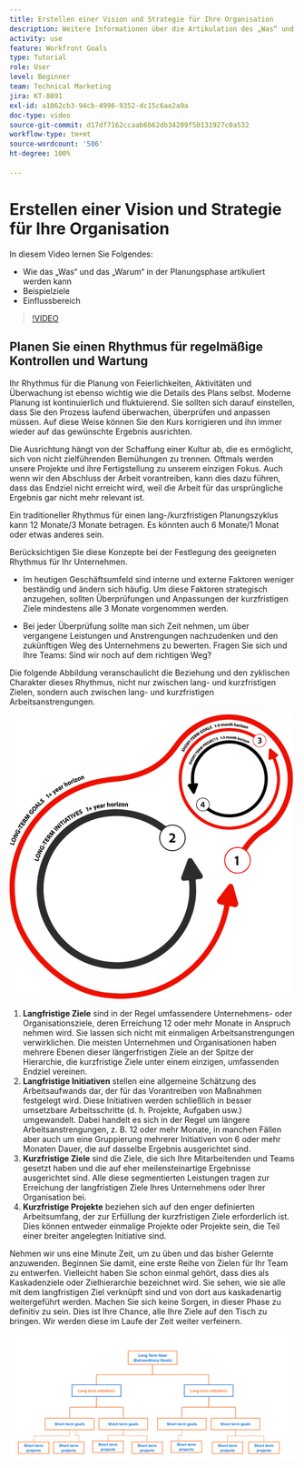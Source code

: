 ```yaml
---
title: Erstellen einer Vision und Strategie für Ihre Organisation
description: Weitere Informationen über die Artikulation des „Was“ und „Warum“ in der Planungsphase, Beispielziele und den Einflussbereich.
activity: use
feature: Workfront Goals
type: Tutorial
role: User
level: Beginner
team: Technical Marketing
jira: KT-8891
exl-id: a1062cb3-94cb-4996-9352-dc15c6ae2a9a
doc-type: video
source-git-commit: d17df7162ccaab6b62db34209f50131927c0a532
workflow-type: tm+mt
source-wordcount: '586'
ht-degree: 100%

---
```


# Erstellen einer Vision und Strategie für Ihre Organisation

In diesem Video lernen Sie Folgendes:

* Wie das „Was“ und das „Warum“ in der Planungsphase artikuliert werden kann
* Beispielziele
* Einflussbereich

>[!VIDEO](https://video.tv.adobe.com/v/335185/?quality=12&learn=on&enablevpops)

## Planen Sie einen Rhythmus für regelmäßige Kontrollen und Wartung

Ihr Rhythmus für die Planung von Feierlichkeiten, Aktivitäten und Überwachung ist ebenso wichtig wie die Details des Plans selbst. Moderne Planung ist kontinuierlich und fluktuierend. Sie sollten sich darauf einstellen, dass Sie den Prozess laufend überwachen, überprüfen und anpassen müssen. Auf diese Weise können Sie den Kurs korrigieren und ihn immer wieder auf das gewünschte Ergebnis ausrichten.

Die Ausrichtung hängt von der Schaffung einer Kultur ab, die es ermöglicht, sich von nicht zielführenden Bemühungen zu trennen. Oftmals werden unsere Projekte und ihre Fertigstellung zu unserem einzigen Fokus. Auch wenn wir den Abschluss der Arbeit vorantreiben, kann dies dazu führen, dass das Endziel nicht erreicht wird, weil die Arbeit für das ursprüngliche Ergebnis gar nicht mehr relevant ist.

Ein traditioneller Rhythmus für einen lang-/kurzfristigen Planungszyklus kann 12 Monate/3 Monate betragen. Es könnten auch 6 Monate/1 Monat oder etwas anderes sein.

Berücksichtigen Sie diese Konzepte bei der Festlegung des geeigneten Rhythmus für Ihr Unternehmen.

* Im heutigen Geschäftsumfeld sind interne und externe Faktoren weniger beständig und ändern sich häufig. Um diese Faktoren strategisch anzugehen, sollten Überprüfungen und Anpassungen der kurzfristigen Ziele mindestens alle 3 Monate vorgenommen werden.

* Bei jeder Überprüfung sollte man sich Zeit nehmen, um über vergangene Leistungen und Anstrengungen nachzudenken und den zukünftigen Weg des Unternehmens zu bewerten. Fragen Sie sich und Ihre Teams: Sind wir noch auf dem richtigen Weg?

Die folgende Abbildung veranschaulicht die Beziehung und den zyklischen Charakter dieses Rhythmus, nicht nur zwischen lang- und kurzfristigen Zielen, sondern auch zwischen lang- und kurzfristigen Arbeitsanstrengungen.

![Grafik eines strategischen Ausführungszyklus](assets/02-workfront-goals-strategic-execution-cycle.png)

1. **Langfristige Ziele** sind in der Regel umfassendere Unternehmens- oder Organisationsziele, deren Erreichung 12 oder mehr Monate in Anspruch nehmen wird. Sie lassen sich nicht mit einmaligen Arbeitsanstrengungen verwirklichen. Die meisten Unternehmen und Organisationen haben mehrere Ebenen dieser längerfristigen Ziele an der Spitze der Hierarchie, die kurzfristige Ziele unter einem einzigen, umfassenden Endziel vereinen.
1. **Langfristige Initiativen** stellen eine allgemeine Schätzung des Arbeitsaufwands dar, der für das Vorantreiben von Maßnahmen festgelegt wird. Diese Initiativen werden schließlich in besser umsetzbare Arbeitsschritte (d. h. Projekte, Aufgaben usw.) umgewandelt. Dabei handelt es sich in der Regel um längere Arbeitsanstrengungen, z. B. 12 oder mehr Monate, in manchen Fällen aber auch um eine Gruppierung mehrerer Initiativen von 6 oder mehr Monaten Dauer, die auf dasselbe Ergebnis ausgerichtet sind.
1. **Kurzfristige Ziele** sind die Ziele, die sich Ihre Mitarbeitenden und Teams gesetzt haben und die auf eher meilensteinartige Ergebnisse ausgerichtet sind. Alle diese segmentierten Leistungen tragen zur Erreichung der langfristigen Ziele Ihres Unternehmens oder Ihrer Organisation bei.
1. **Kurzfristige Projekte** beziehen sich auf den enger definierten Arbeitsumfang, der zur Erfüllung der kurzfristigen Ziele erforderlich ist. Dies können entweder einmalige Projekte oder Projekte sein, die Teil einer breiter angelegten Initiative sind.

<!--
Your turn graphic
-->

Nehmen wir uns eine Minute Zeit, um zu üben und das bisher Gelernte anzuwenden. Beginnen Sie damit, eine erste Reihe von Zielen für Ihr Team zu entwerfen. Vielleicht haben Sie schon einmal gehört, dass dies als Kaskadenziele oder Zielhierarchie bezeichnet wird. Sie sehen, wie sie alle mit dem langfristigen Ziel verknüpft sind und von dort aus kaskadenartig weitergeführt werden. Machen Sie sich keine Sorgen, in dieser Phase zu definitiv zu sein. Dies ist Ihre Chance, alle Ihre Ziele auf den Tisch zu bringen. Wir werden diese im Laufe der Zeit weiter verfeinern.

![Eine Grafik zur Zuordnung von kurzfristigen und langfristigen Zielen](assets/03-workfront-goals-goal-mapping.png)
